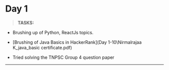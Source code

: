 
 # Day 1 #
> **TASKS:**
- Brushing up of Python, ReactJs topics.

- [Brushing of Java Basics in HackerRank](Day 1-10\Nirmalrajaa K_java_basic certificate.pdf)

 - Tried solving the TNPSC Group 4 question paper

 ***